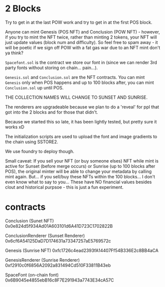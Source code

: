 # 2 Blocks

Try to get in at the last POW work and try to get in at the first POS block.

Anyone can mint Genesis (POS NFT) and Conclusion (POW NFT) - however, if you try to mint the NFT twice, rather than minting 2 tokens, your NFT will just update values (block num and difficulty). So feel free to spam away - it will be poetic if we sign off POW with a fat gas war due to an NFT mint don't ya think?

`Spacefont.sol` is the contract we store our font in (since we can render 3rd party fonts without storing on chain... pain...).

`Genesis.sol` and `Conclusion.sol` are the NFT contracts. You can mint `Genesis` only when POS happens and up to 100 blocks after, you can mint `Conclusion.sol` up until POS.

THE COLLECTION NAMES WILL CHANGE TO SUNSET AND SUNRISE.

The renderers are upgradeable because we plan to do a 'reveal' for ppl that got into the 2 blocks and for those that didn't.

Because we started this so late, it has been lightly tested, but pretty sure it works xD

The initialization scripts are used to upload the font and image gradients to the chain using SSTORE2.

We use foundry to deploy though.

Small caveat: If you sell your NFT (or buy someone elses) NFT while mint is active for Sunset (before merge occurs) or Sunrise (up to 100 blocks after POS), the original minter will be able to change your metadata by calling mint again. But... if you sell/buy these NFTs within the 100 blocks... I don't even know what to say to you... These have NO financial values besides clout and historical purpsoe - this is just a fun experiment.

# contracts

Conclusion (Sunet NFT) 0x0e824d5f934Ad01A603101d6A41D723C1702822B

ConclusionRenderer (Sunset Renderer) 0x6cf6A54125DaD7D174631a73347257aE5769572c

Genesis (Sunrise NFT) 0xfc1726c4ead2393fA14407Ff54B336E2c8BB4aCA

GenesisRenderer (Sunrise Renderer) 0xf2910c0f6856A2092a831494Cd510F33811B43eb

SpaceFont (on-chain font) 0x6B9045e4855ebB16c8F7E291943a7743E34cA57C
